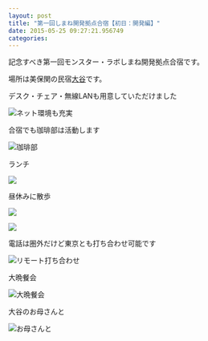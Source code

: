 ```yaml
---
layout: post
title: "第一回しまね開発拠点合宿【初日：開発編】"
date: 2015-05-25 09:27:21.956749
categories: 
---
```


記念すべき第一回モンスター・ラボしまね開発拠点合宿です。

場所は美保関の民宿[大谷](http://www.kankou-shimane.com/ja/spot/detail/5121)です。

デスク・チェア・無線LANも用意していただけました

![ネット環境も充実](/assets/images/201505/11356769_835795539828177_1236120763_n.jpg)

合宿でも珈琲部は活動します

![珈琲部](/assets/images/201505/11334404_1781557682070538_1411427956_n.jpg)

ランチ

![](/assets/images/201505/11327934_1598069703807556_1100627555_n.jpg)

昼休みに散歩

![](/assets/images/201505/11357452_1476903545934064_1092815448_n.jpg)

![](/assets/images/201505/11355758_1595556524019444_1666764932_n.jpg)

電話は圏外だけど東京とも打ち合わせ可能です

![リモート打ち合わせ](/assets/images/201505/11358174_1616664798570488_1303536482_n.jpg)

大晩餐会

![大晩餐会](/assets/images/201505/10809770_1703673996526596_1143294493_n.jpg)

大谷のお母さんと

![お母さんと](/assets/images/201505/11296818_1582177402033937_571954220_n.jpg)


